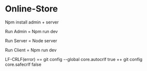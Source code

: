 # Online-Store

Npm install  admin + server 

Run Admin = Npm run dev

Run Server = Node server

Run Client = Npm run dev

LF-CRLF(error) == git config --global core.autocrlf true   ++  git config core.safecrlf false
